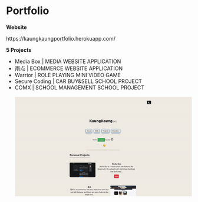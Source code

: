 
# Portfolio

<b>Website</b>
<p>https://kaungkaungportfolio.herokuapp.com/</p>
<b>5 Projects</b>
<ul>
<li>Media Box | MEDIA WEBSITE APPLICATION</li>
<li>雨点 | ECOMMERCE WEBSITE APPLICATION</li>
<li>Warrior | ROLE PLAYING MINI VIDEO GAME</li>
<li>Secure Coding | CAR BUY&SELL SCHOOL PROJECT</li>
<li>COMX | SCHOOL MANAGEMENT SCHOOL PROJECT</li><br>

<img src="/media/media/portfolio.gif" alt=""/>
